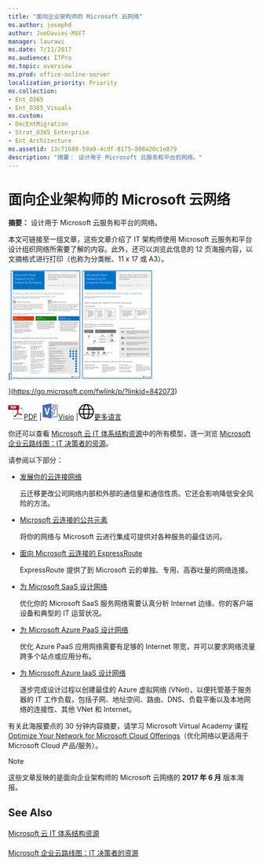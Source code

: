 ```yaml
---
title: "面向企业架构师的 Microsoft 云网络"
ms.author: josephd
author: JoeDavies-MSFT
manager: laurawi
ms.date: 7/11/2017
ms.audience: ITPro
ms.topic: overview
ms.prod: office-online-server
localization_priority: Priority
ms.collection:
- Ent_O365
- Ent_O365_Visuals
ms.custom:
- DecEntMigration
- Strat_O365_Enterprise
- Ent_Architecture
ms.assetid: 13c71689-59a9-4cdf-8175-808a20c1e879
description: "摘要： 设计用于 Microsoft 云服务和平台的网络。"
---
```


# 面向企业架构师的 Microsoft 云网络

 **摘要：** 设计用于 Microsoft 云服务和平台的网络。
  
本文可链接至一组文章，这些文章介绍了 IT 架构师使用 Microsoft 云服务和平台设计组织网络所需要了解的内容。此外，还可以浏览此信息的 12 页海报内容，以文摘格式进行打印（也称为分类帐、11 x 17 或 A3）。
  
[![Microsoft 云网络连接模型的缩略图](images/95e8ab6a-b4d0-4836-acc1-b0b77ebf46e6.png)
  
](https://go.microsoft.com/fwlink/p/?linkid=842073)
  
![PDF 文件](images/ITPro_Other_PDFicon.png)[PDF](https://go.microsoft.com/fwlink/p/?linkid=842073) |![Visio 文件](images/ITPro_Other_VisioIcon.jpg)[Visio](https://go.microsoft.com/fwlink/p/?linkid=842074) |![参阅包含其他语言版本的页面](images/e16c992d-b0f8-48ae-bf44-db7a9fcaab9e.png)[更多语言](https://www.microsoft.com/download/details.aspx?id=54425)
  
你还可以查看 [Microsoft 云 IT 体系结构资源](microsoft-cloud-it-architecture-resources.md)中的所有模型，逐一浏览 [Microsoft 企业云路线图：IT 决策者的资源](https://aka.ms/cloudarchitecture)。
  
请参阅以下部分：
  
- [发展你的云连接网络](evolving-your-network-for-cloud-connectivity.md)
    
    云迁移更改公司网络内部和外部的通信量和通信性质。它还会影响降低安全风险的方法。
    
- [Microsoft 云连接的公共元素](common-elements-of-microsoft-cloud-connectivity.md)
    
    将你的网络与 Microsoft 云进行集成可提供对各种服务的最佳访问。
    
- [面向 Microsoft 云连接的 ExpressRoute](expressroute-for-microsoft-cloud-connectivity.md)
    
    ExpressRoute 提供了到 Microsoft 云的单独、专用、高吞吐量的网络连接。
    
- [为 Microsoft SaaS 设计网络](designing-networking-for-microsoft-saas.md)
    
    优化你的 Microsoft SaaS 服务网络需要认真分析 Internet 边缘、你的客户端设备和典型的 IT 运营状况。
    
- [为 Microsoft Azure PaaS 设计网络](designing-networking-for-microsoft-azure-paas.md)
    
    优化 Azure PaaS 应用网络需要有足够的 Internet 带宽，并可以要求网络流量跨多个站点或应用分布。
    
- [为 Microsoft Azure IaaS 设计网络](designing-networking-for-microsoft-azure-iaas.md)
    
    逐步完成设计过程以创建最佳的 Azure 虚拟网络 (VNet)，以便托管基于服务器的 IT 工作负载，包括子网、地址空间、路由、DNS、负载平衡以及本地网络的连接性、其他 VNet 和 Internet。
    
有关此海报要点的 30 分钟内容摘要，请学习 Microsoft Virtual Academy 课程 [Optimize Your Network for Microsoft Cloud Offerings](https://mva.microsoft.com/zh-CN/training-courses/optimize-your-network-for-microsoft-cloud-offerings-17743)（优化网络以更适用于 Microsoft Cloud 产品/服务）。
  
> [!NOTE]
> 这些文章反映的是面向企业架构师的 Microsoft 云网络的 **2017 年 6 月** 版本海报。
  
## See Also

#### 

[Microsoft 云 IT 体系结构资源](microsoft-cloud-it-architecture-resources.md)
#### 

[Microsoft 企业云路线图：IT 决策者的资源](https://sway.com/FJ2xsyWtkJc2taRD)

